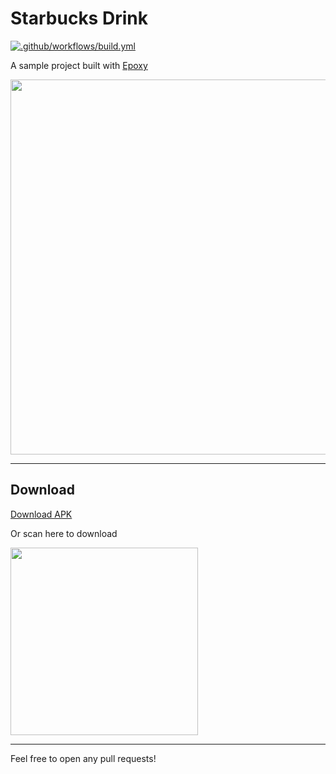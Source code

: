 # Starbucks Drink

[![.github/workflows/build.yml](https://github.com/seanghay/starbucks-drinks/actions/workflows/build.yml/badge.svg)](https://github.com/seanghay/starbucks-drinks/actions/workflows/build.yml)

A sample project built with [Epoxy](https://github.com/airbnb/epoxy)

<img src="https://raw.githubusercontent.com/seanghay/starbucks-drinks/master/1.%20Screens%402x.png" width=600>

---

## Download

[Download APK](https://github.com/seanghay/starbucks-drinks/releases/download/1.0.0/app-debug.apk)

Or scan here to download

<img src="https://svg-qrcode.vercel.app/api/qrcode.svg?text=https%3A%2F%2Fgithub.com%2Fseanghay%2Fstarbucks-drinks%2Freleases%2Fdownload%2F1.0.0%2Fapp-debug.apk" width=300>

---

Feel free to open any pull requests!
